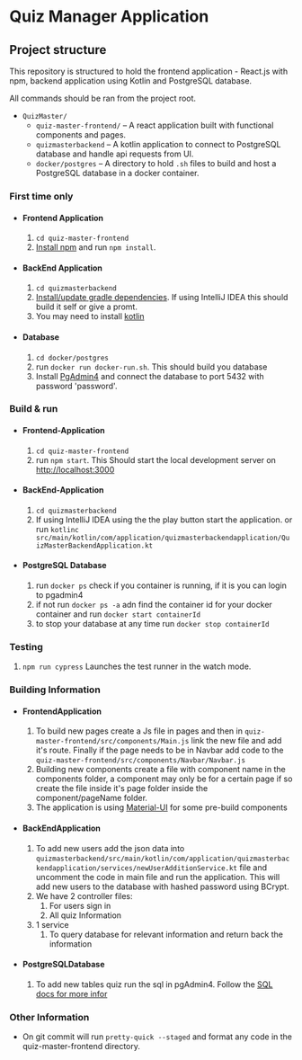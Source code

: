 # Quiz Manager Application

## Project structure

This repository is structured to hold the frontend application - React.js with npm, backend application using Kotlin and PostgreSQL database.

All commands should be ran from the project root.

- `QuizMaster/`
  - `quiz-master-frontend/` – A react application built with functional components and pages.
  - `quizmasterbackend` – A kotlin application to connect to PostgreSQL database and handle api requests from UI.
  - `docker/postgres` – A directory to hold `.sh` files to build and host a PostgreSQL database in a docker container.

### First time only

- #### Frontend Application

  1. `cd quiz-master-frontend`
  2. [Install npm](https://docs.npmjs.com/) and run `npm install`.

- #### BackEnd Application

  1. `cd quizmasterbackend`
  2. [Install/update gradle dependencies](https://docs.gradle.org/current/userguide/declaring_dependencies.html). If using IntelliJ IDEA this should build it self or give a promt.
  3. You may need to install [kotlin](https://kotlinlang.org/docs/getting-started.html)

- #### Database

  1. `cd docker/postgres`
  2. run `docker run docker-run.sh`. This should build you database
  3. Install [PgAdmin4](https://www.pgadmin.org/download/) and connect the database to port 5432 with password 'password'.

### Build & run

- #### Frontend-Application

  1. `cd quiz-master-frontend`
  2. run `npm start`. This Should start the local development server on [http://localhost:3000](http://localhost:3000)

- #### BackEnd-Application

  1. `cd quizmasterbackend`
  2. If using IntelliJ IDEA using the the play button start the application. or run `kotlinc src/main/kotlin/com/application/quizmasterbackendapplication/QuizMasterBackendApplication.kt`

- #### PostgreSQL Database

  1. run `docker ps` check if you container is running, if it is you can login to pgadmin4
  2. if not run `docker ps -a` adn find the container id for your docker container and run `docker start containerId`
  3. to stop your database at any time run `docker stop containerId`

### Testing

1. `npm run cypress` Launches the test runner in the watch mode.

### Building Information

- #### FrontendApplication

  1. To build new pages create a Js file in pages and then in `quiz-master-frontend/src/components/Main.js` link the new file and add it's route. Finally if the page needs to be in Navbar add code to the `quiz-master-frontend/src/components/Navbar/Navbar.js`
  2. Building new components create a file with component name in the components folder, a component may only be for a certain page if so create the file inside it's page folder inside the component/pageName folder.
  3. The application is using [Material-UI](https://material-ui.com/) for some pre-build components

- #### BackEndApplication

  1. To add new users add the json data into `quizmasterbackend/src/main/kotlin/com/application/quizmasterbackendapplication/services/newUserAdditionService.kt` file and uncomment the code in main file and run the application. This will add new users to the database with hashed password using BCrypt.
  2. We have 2 controller files:
     1. For users sign in
     2. All quiz Information
  3. 1 service
     1. To query database for relevant information and return back the information

- #### PostgreSQLDatabase

  1.  To add new tables quiz run the sql in pgAdmin4. Follow the [SQL docs for more infor](https://docs.oracle.com/cd/B19306_01/server.102/b14200/toc.htm)

### Other Information

- On git commit will run `pretty-quick --staged` and format any code in the quiz-master-frontend directory.
